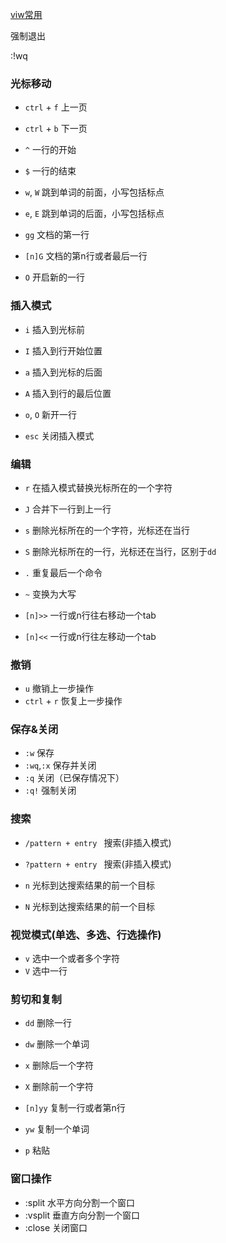 [viw常用](http://pizn.github.io/2012/03/03/vim-commonly-used-command.html)

强制退出

:!wq


### 光标移动

- `ctrl` + `f` 上一页
- `ctrl` + `b` 下一页

- `^` 一行的开始
- `$` 一行的结束

- `w`, `W` 跳到单词的前面，小写包括标点
- `e`, `E` 跳到单词的后面，小写包括标点

- `gg` 文档的第一行
- `[n]G` 文档的第n行或者最后一行

- `O` 开启新的一行

### 插入模式

- `i`  插入到光标前
- `I` 插入到行开始位置

- `a` 插入到光标的后面
- `A` 插入到行的最后位置

- `o`, `O` 新开一行
- `esc` 关闭插入模式

### 编辑

- `r` 在插入模式替换光标所在的一个字符
- `J` 合并下一行到上一行 

- `s` 删除光标所在的一个字符，光标还在当行
- `S` 删除光标所在的一行，光标还在当行，区别于`dd`

- `.` 重复最后一个命令
- `~` 变换为大写

- `[n]>>` 一行或n行往右移动一个tab
- `[n]<<` 一行或n行往左移动一个tab

### 撤销

- `u` 撤销上一步操作
- `ctrl` + `r` 恢复上一步操作
 
### 保存&关闭
- `:w` 保存
- `:wq`,`:x` 保存并关闭
- `:q` 关闭（已保存情况下）
- `:q!` 强制关闭

### 搜索

- `/pattern + entry ` 搜索(非插入模式)
- `?pattern + entry ` 搜索(非插入模式)

- `n` 光标到达搜索结果的前一个目标
- `N` 光标到达搜索结果的前一个目标

### 视觉模式(单选、多选、行选操作)
- `v` 选中一个或者多个字符
- `V` 选中一行

### 剪切和复制

- `dd` 删除一行
- `dw` 删除一个单词

- `x` 删除后一个字符
- `X` 删除前一个字符

- `[n]yy`  复制一行或者第n行
- `yw` 复制一个单词
- `p` 粘贴

### 窗口操作

- :split 水平方向分割一个窗口
- :vsplit 垂直方向分割一个窗口
- :close 关闭窗口

